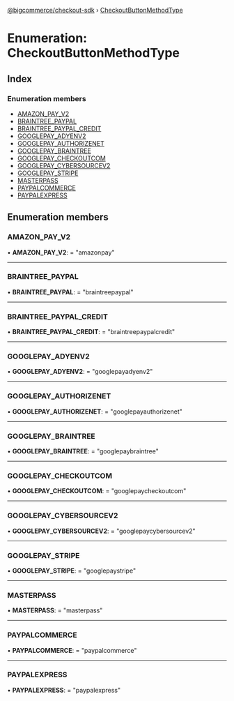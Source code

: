 [@bigcommerce/checkout-sdk](../README.md) › [CheckoutButtonMethodType](checkoutbuttonmethodtype.md)

# Enumeration: CheckoutButtonMethodType

## Index

### Enumeration members

* [AMAZON_PAY_V2](checkoutbuttonmethodtype.md#amazon_pay_v2)
* [BRAINTREE_PAYPAL](checkoutbuttonmethodtype.md#braintree_paypal)
* [BRAINTREE_PAYPAL_CREDIT](checkoutbuttonmethodtype.md#braintree_paypal_credit)
* [GOOGLEPAY_ADYENV2](checkoutbuttonmethodtype.md#googlepay_adyenv2)
* [GOOGLEPAY_AUTHORIZENET](checkoutbuttonmethodtype.md#googlepay_authorizenet)
* [GOOGLEPAY_BRAINTREE](checkoutbuttonmethodtype.md#googlepay_braintree)
* [GOOGLEPAY_CHECKOUTCOM](checkoutbuttonmethodtype.md#googlepay_checkoutcom)
* [GOOGLEPAY_CYBERSOURCEV2](checkoutbuttonmethodtype.md#googlepay_cybersourcev2)
* [GOOGLEPAY_STRIPE](checkoutbuttonmethodtype.md#googlepay_stripe)
* [MASTERPASS](checkoutbuttonmethodtype.md#masterpass)
* [PAYPALCOMMERCE](checkoutbuttonmethodtype.md#paypalcommerce)
* [PAYPALEXPRESS](checkoutbuttonmethodtype.md#paypalexpress)

## Enumeration members

###  AMAZON_PAY_V2

• **AMAZON_PAY_V2**: = "amazonpay"

___

###  BRAINTREE_PAYPAL

• **BRAINTREE_PAYPAL**: = "braintreepaypal"

___

###  BRAINTREE_PAYPAL_CREDIT

• **BRAINTREE_PAYPAL_CREDIT**: = "braintreepaypalcredit"

___

###  GOOGLEPAY_ADYENV2

• **GOOGLEPAY_ADYENV2**: = "googlepayadyenv2"

___

###  GOOGLEPAY_AUTHORIZENET

• **GOOGLEPAY_AUTHORIZENET**: = "googlepayauthorizenet"

___

###  GOOGLEPAY_BRAINTREE

• **GOOGLEPAY_BRAINTREE**: = "googlepaybraintree"

___

###  GOOGLEPAY_CHECKOUTCOM

• **GOOGLEPAY_CHECKOUTCOM**: = "googlepaycheckoutcom"

___

###  GOOGLEPAY_CYBERSOURCEV2

• **GOOGLEPAY_CYBERSOURCEV2**: = "googlepaycybersourcev2"

___

###  GOOGLEPAY_STRIPE

• **GOOGLEPAY_STRIPE**: = "googlepaystripe"

___

###  MASTERPASS

• **MASTERPASS**: = "masterpass"

___

###  PAYPALCOMMERCE

• **PAYPALCOMMERCE**: = "paypalcommerce"

___

###  PAYPALEXPRESS

• **PAYPALEXPRESS**: = "paypalexpress"
